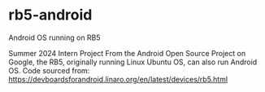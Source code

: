 # rb5-android
Android OS running on RB5

Summer 2024 Intern Project
From the Android Open Source Project on Google, the RB5, originally running Linux Ubuntu OS, can also run Android OS. 
Code sourced from: https://devboardsforandroid.linaro.org/en/latest/devices/rb5.html
